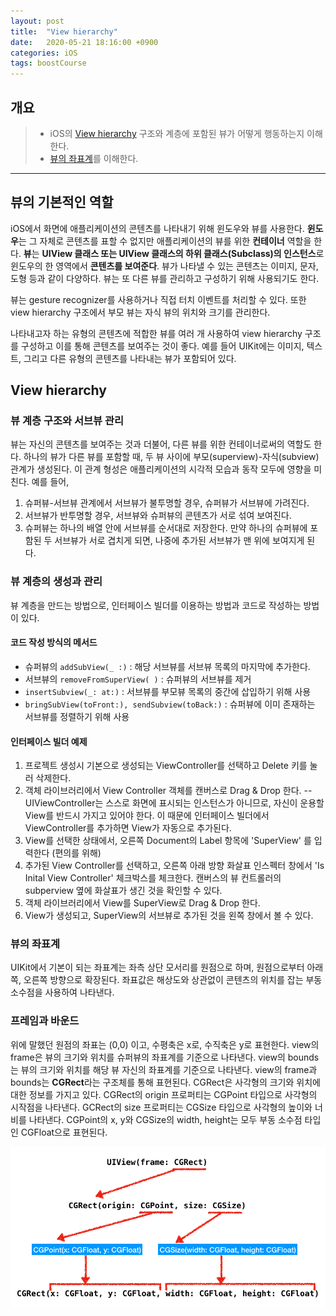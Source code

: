 ```yaml
---
layout: post
title:  "View hierarchy"
date:   2020-05-21 18:16:00 +0900
categories: iOS
tags: boostCourse
---
```


## 개요
> * iOS의 [View hierarchy](#view-hierarchy) 구조와 계층에 포함된 뷰가 어떻게 행동하는지 이해한다.
> * [뷰의 좌표계](#뷰의-좌표계)를 이해한다.

---

## 뷰의 기본적인 역할

iOS에서 화면에 애플리케이션의 콘텐츠를 나타내기 위해 윈도우와 뷰를 사용한다. **윈도우**는 그 자체로 콘텐츠를 표할 수 없지만 애플리케이션의 뷰를 위한 **컨테이너** 역할을 한다. **뷰**는 **UIView 클래스 또는 UIView 클래스의 하위 클래스(Subclass)의 인스턴스**로 윈도우의 한 영역에서 **콘텐츠를 보여준다**. 뷰가 나타낼 수 있는 콘텐츠는 이미지, 문자, 도형 등과 같이 다양하다. 뷰는 또 다른 뷰를 관리하고 구성하기 위해 사용되기도 한다.

뷰는 gesture recognizer를 사용하거나 직접 터치 이벤트를 처리할 수 있다. 또한 view hierarchy 구조에서 부모 뷰는 자식 뷰의 위치와 크기를 관리한다.

나타내고자 하는 유형의 콘텐츠에 적합한 뷰를 여러 개 사용하여 view hierarchy 구조를 구성하고 이를 통해 콘텐츠를 보여주는 것이 좋다. 예를 들어 UIKit에는 이미지, 텍스트, 그리고 다른 유형의 콘텐츠를 나타내는 뷰가 포함되어 있다.

## View hierarchy

### 뷰 계층 구조와 서브뷰 관리
뷰는 자신의 콘텐츠를 보여주는 것과 더불어, 다른 뷰를 위한 컨테이너로써의 역할도 한다. 하나의 뷰가 다른 뷰를 포함할 때, 두 뷰 사이에 부모(superview)-자식(subview) 관계가 생성된다. 이 관계 형성은 애플리케이션의 시각적 모습과 동작 모두에 영향을 미친다.
예를 들어,
1. 슈퍼뷰-서브뷰 관계에서 서브뷰가 불투명할 경우, 슈퍼뷰가 서브뷰에 가려진다.
2. 서브뷰가 반투명할 경우, 서브뷰와 슈퍼뷰의 콘텐츠가 서로 섞여 보여진다.
3. 슈퍼뷰는 하나의 배열 안에 서브뷰를 순서대로 저장한다. 만약 하나의 슈퍼뷰에 포함된 두 서브뷰가 서로 겹치게 되면, 나중에 추가된 서브뷰가 맨 위에 보여지게 된다.

### 뷰 계층의 생성과 관리
뷰 계층을 만드는 방법으로, 인터페이스 빌더를 이용하는 방법과 코드로 작성하는 방법이 있다.

#### 코드 작성 방식의 메서드
- 슈퍼뷰의 `addSubView(_ :)` : 해당 서브뷰를 서브뷰 목록의 마지막에 추가한다.
- 서브뷰의 `removeFromSuperView( )` : 슈퍼뷰의 서브뷰를 제거
- `insertSubview(_: at:)` : 서브뷰를 부모뷰 목록의 중간에 삽입하기 위해 사용
- `bringSubView(toFront:), sendSubview(toBack:)` : 슈퍼뷰에 이미 존재하는 서브뷰를 정렬하기 위해 사용

#### 인터페이스 빌더 예제
1. 프로젝트 생성시 기본으로 생성되는 ViewController를 선택하고 Delete 키를 눌러 삭제한다.
2. 객체 라이브러리에서 View Controller 객체를 캔버스로 Drag & Drop 한다.
-- UIViewController는 스스로 화면에 표시되는 인스턴스가 아니므로, 자신이 운용할 View를 반드시 가지고 있어야 한다. 이 때문에 인터페이스 빌더에서 ViewController를 추가하면 View가 자동으로 추가된다.
3. View를 선택한 상태에서, 오른쪽 Document의 Label 항목에 'SuperView' 를 입력한다 (편의를 위해)
4. 추가된 View Controller를 선택하고, 오른쪽 아래 방향 화살표 인스펙터 창에서 'Is Inital View Controller' 체크박스를 체크한다. 캔버스의 뷰 컨트롤러의 subperview 옆에 화살표가 생긴 것을 확인할 수 있다.
5. 객체 라이브러리에서 View를 SuperView로 Drag & Drop 한다.
6. View가 생성되고, SuperView의 서브뷰로 추가된 것을 왼쪽 창에서 볼 수 있다.

### 뷰의 좌표계
UIKit에서 기본이 되는 좌표계는 좌측 상단 모서리를 원점으로 하며, 원점으로부터 아래쪽, 오른쪽 방향으로 확장된다. 좌표값은 해상도와 상관없이 콘텐츠의 위치를 잡는 부동 소수점을 사용하여 나타낸다.

### 프레임과 바운드
위에 말했던 원점의 좌표는 (0,0) 이고, 수평축은 x로, 수직축은 y로 표현한다.
view의 frame은 뷰의 크기와 위치를 슈퍼뷰의 좌표계를 기준으로 나타낸다. 
view의 bounds는 뷰의 크기와 위치를 해당 뷰 자신의 좌표계를 기준으로 나타낸다.
view의 frame과 bounds는 **CGRect**라는 구조체를 통해 표현된다. CGRect은 사각형의 크기와 위치에 대한 정보를 가지고 있다. CGRect의 origin 프로퍼티는 CGPoint 타입으로 사각형의 시작점을 나타낸다. GCRect의 size 프로퍼티는 CGSize 타입으로 사각형의 높이와 너비를 나타낸다. CGPoint의 x, y와 CGSize의 width, height는 모두 부동 소수점 타입인 CGFloat으로 표현된다.

<img src="/assets/img/CGRect.png" alt="CGRect"/>



